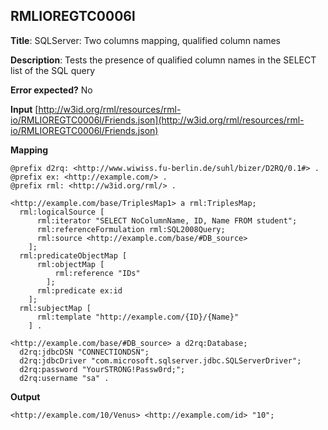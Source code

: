 ## RMLIOREGTC0006l

**Title**: SQLServer: Two columns mapping, qualified column names

**Description**: Tests the presence of qualified column names in the SELECT list of the SQL query

**Error expected?** No

**Input**
 [http://w3id.org/rml/resources/rml-io/RMLIOREGTC0006l/Friends.json](http://w3id.org/rml/resources/rml-io/RMLIOREGTC0006l/Friends.json)

**Mapping**
```
@prefix d2rq: <http://www.wiwiss.fu-berlin.de/suhl/bizer/D2RQ/0.1#> .
@prefix ex: <http://example.com/> .
@prefix rml: <http://w3id.org/rml/> .

<http://example.com/base/TriplesMap1> a rml:TriplesMap;
  rml:logicalSource [
      rml:iterator "SELECT NoColumnName, ID, Name FROM student";
      rml:referenceFormulation rml:SQL2008Query;
      rml:source <http://example.com/base/#DB_source>
    ];
  rml:predicateObjectMap [
      rml:objectMap [
          rml:reference "IDs"
        ];
      rml:predicate ex:id
    ];
  rml:subjectMap [
      rml:template "http://example.com/{ID}/{Name}"
    ] .

<http://example.com/base/#DB_source> a d2rq:Database;
  d2rq:jdbcDSN "CONNECTIONDSN";
  d2rq:jdbcDriver "com.microsoft.sqlserver.jdbc.SQLServerDriver";
  d2rq:password "YourSTRONG!Passw0rd;";
  d2rq:username "sa" .

```

**Output**
```
<http://example.com/10/Venus> <http://example.com/id> "10";

```

